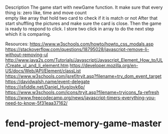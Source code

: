 Description 
The game start with newGame function. It make sure that every thing is:
	 zero like, time and move count  
	 empty like array that hold two card to check if it is match or not
After that start shuffling the pictures and make sure the card is close. Then the game is ready to respond to click. I store two click in array to do the next step which it is comparing.

Resources:
	https://www.w3schools.com/howto/howto_css_modals.asp
	https://stackoverflow.com/questions/18795028/javascript-remove-li-without-removing-ul
	http://www.java2s.com/Tutorials/Javascript/Javascript_Element_How_to/UL/Create_ul_and_li_element.htm
	https://developer.mozilla.org/en-US/docs/Web/API/Element/classList
	https://www.w3schools.com/jsref/tryit.asp?filename=try_dom_event_target
	https://davidwalsh.name/event-delegate
	https://jsfiddle.net/Daniel_Hug/pvk6p/
	https://www.w3schools.com/icons/tryit.asp?filename=tryicons_fa-refresh
	https://www.freecodecamp.org/news/javascript-timers-everything-you-need-to-know-5f31eaa37162/
# fend-project-memory-game-master
